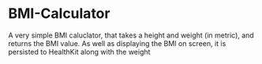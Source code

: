 BMI-Calculator
==============
A very simple BMI caluclator, that takes a height and weight (in metric), and returns the BMI value. As well as displaying the BMI on screen, it is persisted to HealthKit along with the weight
